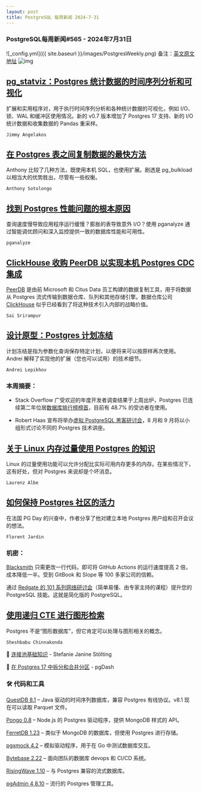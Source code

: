 ```yaml
---
layout: post
title: PostgreSQL 每周新闻 2024-7-31
---
```

### PostgreSQL每周新闻#565 - 2024年7月31日
![_config.yml]({{ site.baseurl }}/images/PostgresWeekly.png)
备注：[英文原文地址](https://postgresweekly.com/issues/565)
![img](https://res.cloudinary.com/cpress/image/upload/w_1280,e_sharpen:60,q_auto/uyzd9ns4dadbvyccch1t.jpg)
## [pg_statviz：Postgres 统计数据的时间序列分析和可视化](https://postgresweekly.com/link/158227/web)
扩展和实用程序对，用于执行时间序列分析和各种统计数据的可视化，例如 I/O、锁、WAL 和缓冲区使用情况。新的 v0.7 版本增加了 Postgres 17 支持、新的 I/O 统计数据和收集数据的 Pandas 重采样。

`Jimmy Angelakos `

## [在 Postgres 表之间复制数据的最快方法](https://postgresweekly.com/link/158229/web)
Anthony 比较了几种方法，既使用本机 SQL，也使用扩展。剧透是 pg_bulkload 以相当大的优势胜出，尽管有一些权衡。


`Anthony Sotolongo `
## [找到 Postgres 性能问题的根本原因](https://postgresweekly.com/link/158226/web)
查询速度慢导致应用程序运行缓慢？膨胀的表导致意外 I/O？使用 pganalyze 通过智能调优顾问和深入监控提供一致的数据库性能和可用性。


`pganalyze `
## [ClickHouse 收购 PeerDB 以实现本机 Postgres CDC 集成](https://postgresweekly.com/link/158231/web)
[PeerDB](https://postgresweekly.com/link/158232/web) 是由前 Microsoft 和 Citus Data 员工构建的数据复制工具，用于将数据从 Postgres 流式传输到数据仓库、队列和其他存储引擎。数据仓库公司 [ClickHouse](https://postgresweekly.com/link/158233/web) 似乎已经看到了将这种技术引入内部的战略价值。


`Sai Srirampur `
## [设计原型：Postgres 计划冻结](https://postgresweekly.com/link/158234/web)
计划冻结是指为参数化查询保存特定计划，以便将来可以按原样再次使用。Andrei 解释了实现他的扩展（您也可以试用）的技术细节。


`Andrei Lepikhov `

### 本周摘要：

* Stack Overflow 广受欢迎的年度开发者调查结果于上周出炉，Postgres 已连续第二年位居[数据库排行榜榜首](https://postgresweekly.com/link/158235/web)，目前有 48.7% 的受访者在使用。

* Robert Haas 宣布将举办[虚拟 PostgreSQL 黑客研讨会](https://postgresweekly.com/link/158236/web)，8 月和 9 月将以小组形式讨论不同的 Postgres 技术讲座。

## [关于 Linux 内存过量使用 Postgres 的知识](https://postgresweekly.com/link/158237/web)
Linux 的过量使用功能可以允许分配比实际可用内存更多的内存。在某些情况下，这有好处，但对 Postgres 来说却是个坏消息。


`Laurenz Albe `
## [如何保持 Postgres 社区的活力](https://postgresweekly.com/link/158238/web)
在法国 PG Day 的兴奋中，作者分享了他对建立本地 Postgres 用户组和召开会议的想法。


`Florent Jardin `

### 机密：

[Blacksmith](https://postgresweekly.com/link/158240/web) 只需更改一行代码，即可将 GitHub Actions 的运行速度提高 2 倍，成本降低一半。受到 GitBook 和 Slope 等 100 多家公司的信赖。

通过 [Redgate 的 101 系列网络研讨会](https://postgresweekly.com/link/158241/web)（简单易懂、由专家主持的课程）提升您的 PostgreSQL 技能。这就是简化版的 PostgreSQL。


## [使用递归 CTE 进行图形检索](https://postgresweekly.com/link/158242/web)
Postgres 不是“图形数据库”，但它肯定可以处理与图形相关的概念。


`Sheshbabu Chinnakonda`

📄 [连接池基础知识](https://postgresweekly.com/link/158243/web) - Stefanie Janine Stölting

📄 [在 Postgres 17 中拆分和合并分区](https://postgresweekly.com/link/158244/web) - pgDash



### 🛠 代码和工具
[QuestDB 8.1](https://postgresweekly.com/link/158245/web) – Java 驱动的时间序列数据库，兼容 Postgres 有线协议。v8.1 现在可以读取 Parquet 文件。

[Pongo 0.8](https://postgresweekly.com/link/158247/web) – Node.js 的 Postgres 驱动程序，提供 MongoDB 样式的 API。

[FerretDB 1.23](https://postgresweekly.com/link/158248/web) – 类似于 MongoDB 的数据库，但使用 Postgres 进行存储。

[pgxmock 4.2](https://postgresweekly.com/link/158249/web) – 模拟驱动程序，用于在 Go 中测试数据库交互。

[Bytebase 2.22](https://postgresweekly.com/link/158250/web) – 面向团队的数据库 devops 和 CI/CD 系统。

[RisingWave 1.10](https://postgresweekly.com/link/158251/web) – 与 Postgres 兼容的流式数据库。

[pgAdmin 4 8.10](https://postgresweekly.com/link/158252/web) – 流行的 Postgres 管理工具。